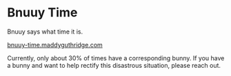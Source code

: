 # Bnuuy Time

Bnuuy says what time it is.

[bnuuy-time.maddyguthridge.com](https://bnuuy-time.maddyguthridge.com)

Currently, only about 30% of times have a corresponding bunny. If you have a
bunny and want to help rectify this disastrous situation, please reach out.

